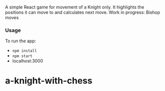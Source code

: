 A simple React game for movement of a Knight only. It highlights the positions it can move to and calculates next move. 
Work in progress: Bishop moves
### Usage
To run the app:
 - `npm install`
 - `npm start`
 - localhost:3000
# a-knight-with-chess

